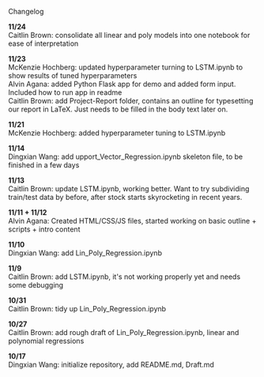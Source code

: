 Changelog

**11/24**  
Caitlin Brown: consolidate all linear and poly models into one notebook for ease of interpretation

**11/23**  
McKenzie Hochberg: updated hyperparameter turning to LSTM.ipynb to show results of tuned hyperparameters  
Alvin Agana: added Python Flask app for demo and added form input. Included how to run app in readme  
Caitlin Brown: add Project-Report folder, contains an outline for typesetting our report in LaTeX. Just needs to be filled in the body text later on.

**11/21**  
McKenzie Hochberg: added hyperparameter tuning to LSTM.ipynb

**11/14**   
Dingxian Wang: add upport_Vector_Regression.ipynb skeleton file, to be finished in a few days

**11/13**  
Caitlin Brown: update LSTM.ipynb, working better. Want to try subdividing train/test data by before, after stock starts skyrocketing in recent years.

**11/11 + 11/12**  
Alvin Agana: Created HTML/CSS/JS files, started working on basic outline + scripts + intro content

**11/10**  
Dingxian Wang: add Lin_Poly_Regression.ipynb

**11/9**  
Caitlin Brown: add LSTM.ipynb, it's not working properly yet and needs some debugging

**10/31**  
Caitlin Brown: tidy up Lin_Poly_Regression.ipynb

**10/27**  
Caitlin Brown: add rough draft of Lin_Poly_Regression.ipynb, linear and polynomial regressions

**10/17**  
Dingxian Wang: initialize repository, add README.md, Draft.md
